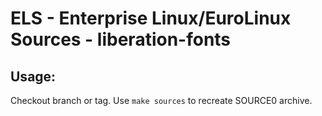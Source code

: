 # ELS - Enterprise Linux/EuroLinux Sources - liberation-fonts
 
## Usage:
  Checkout branch or tag. Use `make sources` to recreate  SOURCE0 archive.
